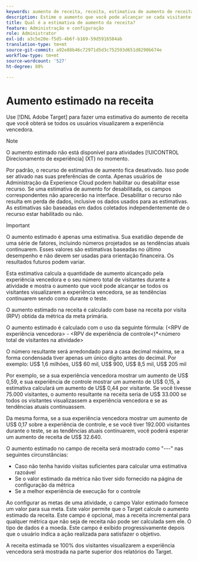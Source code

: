 ```yaml
---
keywords: aumento de receita, receita, estimativa de aumento de receita, calcular aumento, valor estimado
description: Estime o aumento que você pode alcançar se cada visitante visualizar a experiência vencedora, se as tendências continuarem como durante o teste.
title: Qual é a estimativa de aumento da receita?
feature: Administração e configuração
role: Administrator
exl-id: a3c5e20e-f5d5-4b6f-b169-59d5916584ab
translation-type: tm+mt
source-git-commit: a92e88b46c72971d5d3c752593d651d8290b674e
workflow-type: tm+mt
source-wordcount: '527'
ht-degree: 88%

---
```


# Aumento estimado na receita

Use [!DNL Adobe Target] para fazer uma estimativa do aumento de receita que você obterá se todos os usuários visualizarem a experiência vencedora.

>[!NOTE]
>
>O aumento estimado não está disponível para atividades [!UICONTROL Direcionamento de experiência] (XT) no momento.

Por padrão, o recurso de estimativa de aumento fica desativado. Isso pode ser ativado nas suas preferências de conta. Apenas usuários de Administração da Experience Cloud podem habilitar ou desabilitar esse recurso. Se uma estimativa de aumento for desabilitada, os campos correspondentes não aparecerão na interface. Desabilitar o recurso não resulta em perda de dados, inclusive os dados usados para as estimativas. As estimativas são baseadas em dados coletados independentemente de o recurso estar habilitado ou não.

>[!IMPORTANT]
>
>O aumento estimado é apenas uma estimativa. Sua exatidão depende de uma série de fatores, incluindo números projetados se as tendências atuais continuarem. Esses valores são estimativas baseadas no último desempenho e não devem ser usadas para orientação financeira. Os resultados futuros podem variar.

Esta estimativa calcula a quantidade de aumento alcançado pela experiência vencedora e o seu número total de visitantes durante a atividade e mostra o aumento que você pode alcançar se todos os visitantes visualizarem a experiência vencedora, se as tendências continuarem sendo como durante o teste.

O aumento estimado na receita é calculado com base na receita por visita (RPV) obtida da métrica da meta primária.

O aumento estimado é calculado com o uso da seguinte fórmula: (&lt;RPV de experiência vencedora> - &lt;RPV de experiência de controle&lt;)*&lt;número total de visitantes na atividade>

O número resultante será arredondado para a casa decimal máxima, se a forma condensada tiver apenas um único dígito antes do decimal. Por exemplo: US$ 1,6 milhões, US$ 60 mil, US$ 900, US$ 8,5 mil, US$ 205 mil

Por exemplo, se a sua experiência vencedora mostrar um aumento de US$ 0,59, e sua experiência de controle mostrar um aumento de US$ 0,15, a estimativa calculará um aumento de US$ 0,44 por visitante. Se você tivesse 75.000 visitantes, o aumento resultante na receita seria de US$ 33.000 se todos os visitantes visualizassem a experiência vencedora e se as tendências atuais continuassem.

Da mesma forma, se a sua experiência vencedora mostrar um aumento de US$ 0,17 sobre a experiência de controle, e se você tiver 192.000 visitantes durante o teste, se as tendências atuais continuarem, você poderá esperar um aumento de receita de US$ 32.640.

O aumento estimado no campo de receita será mostrado como &quot;---&quot; nas seguintes circunstâncias:

* Caso não tenha havido visitas suficientes para calcular uma estimativa razoável
* Se o valor estimado da métrica não tiver sido fornecido na página de configuração da métrica
* Se a melhor experiência de execução for o controle

Ao configurar as metas de uma atividade, o campo Valor estimado fornece um valor para sua meta. Este valor permite que o Target calcule o aumento estimado da receita. Este campo é opcional, mas a receita incremental para qualquer métrica que não seja de receita não pode ser calculada sem ele. O tipo de dados é a moeda. Este campo é exibido progressivamente depois que o usuário indica a ação realizada para satisfazer o objetivo.

A receita estimada se 100% dos visitantes visualizarem a experiência vencedora será mostrada na parte superior dos relatórios do Target.
